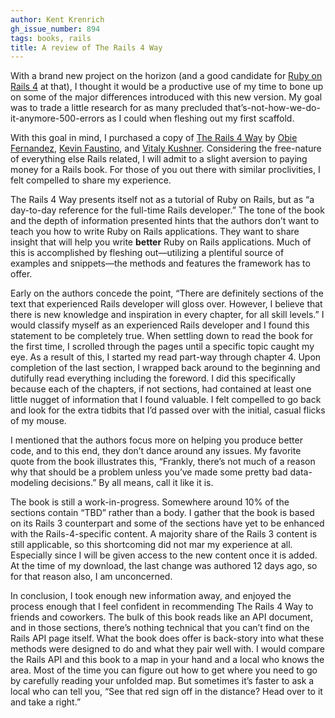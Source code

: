 ```yaml
---
author: Kent Krenrich
gh_issue_number: 894
tags: books, rails
title: A review of The Rails 4 Way
---
```


With a brand new project on the horizon (and a good candidate for [Ruby on Rails 4](http://weblog.rubyonrails.org/2013/6/25/Rails-4-0-final/) at that), I thought it would be a productive use of my time to bone up on some of the major differences introduced with this new version. My goal was to trade a little research for as many precluded that’s-not-how-we-do-it-anymore-500-errors as I could when fleshing out my first scaffold.

With this goal in mind, I purchased a copy of [The Rails 4 Way](https://leanpub.com/tr4w) by [Obie Fernandez](https://leanpub.com/u/obie), [Kevin Faustino](https://leanpub.com/u/kfaustino), and [Vitaly Kushner](https://leanpub.com/u/vitalykushner). Considering the free-nature of everything else Rails related, I will admit to a slight aversion to paying money for a Rails book. For those of you out there with similar proclivities, I felt compelled to share my experience.

The Rails 4 Way presents itself not as a tutorial of Ruby on Rails, but as “a day-to-day reference for the full-time Rails developer.” The tone of the book and the depth of information presented hints that the authors don’t want to teach you how to write Ruby on Rails applications. They want to share insight that will help you write **better** Ruby on Rails applications. Much of this is accomplished by fleshing out—​utilizing a plentiful source of examples and snippets—​the methods and features the framework has to offer.

Early on the authors concede the point, “There are definitely sections of the text that experienced Rails developer will gloss over. However, I believe that there is new knowledge and inspiration in every chapter, for all skill levels.” I would classify myself as an experienced Rails developer and I found this statement to be completely true. When settling down to read the book for the first time, I scrolled through the pages until a specific topic caught my eye. As a result of this, I started my read part-way through chapter 4. Upon completion of the last section, I wrapped back around to the beginning and dutifully read everything including the foreword. I did this specifically because each of the chapters, if not sections, had contained at least one little nugget of information that I found valuable. I felt compelled to go back and look for the extra tidbits that I’d passed over with the initial, casual flicks of my mouse.

I mentioned that the authors focus more on helping you produce better code, and to this end, they don’t dance around any issues. My favorite quote from the book illustrates this, “Frankly, there’s not much of a reason why that should be a problem unless you’ve made some pretty bad data-modeling decisions.” By all means, call it like it is.

The book is still a work-in-progress. Somewhere around 10% of the sections contain “TBD” rather than a body. I gather that the book is based on its Rails 3 counterpart and some of the sections have yet to be enhanced with the Rails-4-specific content. A majority share of the Rails 3 content is still applicable, so this shortcoming did not mar my experience at all. Especially since I will be given access to the new content once it is added. At the time of my download, the last change was authored 12 days ago, so for that reason also, I am unconcerned.

In conclusion, I took enough new information away, and enjoyed the process enough that I feel confident in recommending The Rails 4 Way to friends and coworkers. The bulk of this book reads like an API document, and in those sections, there’s nothing technical that you can’t find on the Rails API page itself. What the book does offer is back-story into what these methods were designed to do and what they pair well with. I would compare the Rails API and this book to a map in your hand and a local who knows the area. Most of the time you can figure out how to get where you need to go by carefully reading your unfolded map. But sometimes it’s faster to ask a local who can tell you, “See that red sign off in the distance? Head over to it and take a right.”
